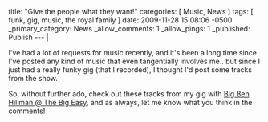 title: "Give the people what they want!"
categories: [ Music, News ]
tags: [ funk, gig, music, the royal family ]
date: 2009-11-28 15:08:06 -0500
_primary_category: News
_allow_comments: 1
_allow_pings: 1
_published: Publish
--- |

I've had a lot of requests for music recently, and it's been a long time since I've posted any kind of music that even tangentially involves me.. but since I just had a really funky gig (that I recorded), I thought I'd post some tracks from the show.

So, without further ado, check out these tracks from my gig with [Big Ben Hillman @ The Big Easy](http://benalman.com/music/big-ben-hillman-the-big-easy/), and as always, let me know what you think in the comments!
